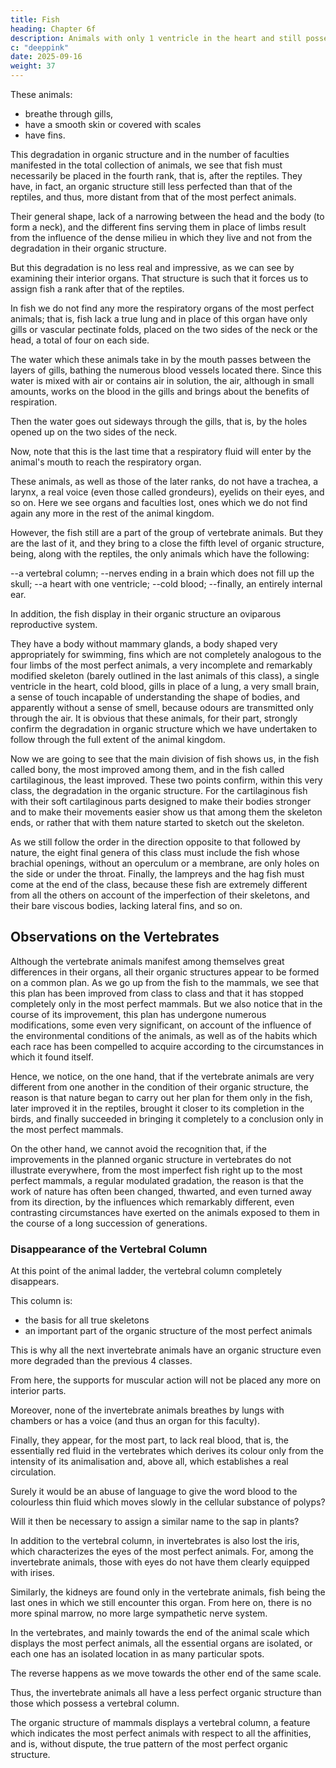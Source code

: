 ```yaml
---
title: Fish
heading: Chapter 6f
description: Animals with only 1 ventricle in the heart and still possessing a respiratory lung, but an incomplete one.
c: "deeppink"
date: 2025-09-16
weight: 37
---
```



These animals:
- breathe through gills,
- have a smooth skin or covered with scales
- have fins.

This degradation in organic structure and in the number of faculties manifested in the total collection of animals, we see that fish must necessarily be placed in the fourth rank, that is, after the reptiles. They have, in fact, an organic structure still less perfected than that of the reptiles, and thus, more distant from that of the most perfect animals.

Their general shape, lack of a narrowing between the head and the body (to form a neck), and the different fins serving them in place of limbs result from the influence of the dense milieu in which they live and not from the degradation in their organic structure. 

But this degradation is no less real and impressive, as we can see by examining their interior organs. That structure is such that it forces us to assign fish a rank after that of the reptiles.

In fish we do not find any more the respiratory organs of the most perfect animals; that is, fish lack a true lung and in place of this organ have only gills or vascular pectinate folds, placed on the two sides of the neck or the head, a total of four on each side. 

The water which these animals take in by the mouth passes between the layers of gills, bathing the numerous blood vessels located there. Since this water is mixed with air or contains air in solution, the air, although in small amounts, works on the blood in the gills and brings about the benefits of respiration. 

Then the water goes out sideways through the gills, that is, by the holes opened up on the two sides of the neck.

Now, note that this is the last time that a respiratory fluid will enter by the animal's mouth to reach the respiratory organ.

These animals, as well as those of the later ranks, do not have a trachea, a larynx, a real voice (even those called grondeurs), eyelids on their eyes, and so on. Here we see organs and faculties lost, ones which we do not find again any more in the rest of the animal kingdom.

However, the fish still are a part of the group of vertebrate animals. But they are the last of it, and they bring to a close the fifth level of organic structure, being, along with the reptiles, the only animals which have the following:

--a vertebral column;
--nerves ending in a brain which does not fill up the skull;
--a heart with one ventricle;
--cold blood;
--finally, an entirely internal ear.

In addition, the fish display in their organic structure an oviparous reproductive system. 

They have a body without mammary glands, a body shaped very appropriately for swimming, fins which are not completely analogous to the four limbs of the most perfect animals, a very incomplete and remarkably modified skeleton (barely outlined in the last animals of this class), a single ventricle in the heart, cold blood, gills in place of a lung, a very small brain, a sense of touch incapable of understanding the shape of bodies, and apparently without a sense of smell, because odours are transmitted only through the air. It is obvious that these animals, for their part, strongly confirm the degradation in organic structure which we have undertaken to follow through the full extent of the animal kingdom.

Now we are going to see that the main division of fish shows us, in the fish called bony, the most improved among them, and in the fish called cartilaginous, the least improved. These two points confirm, within this very class, the degradation in the organic structure. For the cartilaginous fish with their soft cartilaginous parts designed to make their bodies stronger and to make their movements easier show us that among them the skeleton ends, or rather that with them nature started to sketch out the skeleton.

As we still follow the order in the direction opposite to that followed by nature, the eight final genera of this class must include the fish whose brachial openings, without an operculum or a membrane, are only holes on the side or under the throat. Finally, the lampreys and the hag fish must come at the end of the class, because these fish are extremely different from all the others on account of the imperfection of their skeletons, and their bare viscous bodies, lacking lateral fins, and so on.


## Observations on the Vertebrates

Although the vertebrate animals manifest among themselves great differences in their organs, all their organic structures appear to be formed on a common plan. As we go up from the fish to the mammals, we see that this plan has been improved from class to class and that it has stopped completely only in the most perfect mammals. But we also notice that in the course of its improvement, this plan has undergone numerous modifications, some even very significant, on account of the influence of the environmental conditions of the animals, as well as of the habits which each race has been compelled to acquire according to the circumstances in which it found itself.

Hence, we notice, on the one hand, that if the vertebrate animals are very different from one another in the condition of their organic structure, the reason is that nature began to carry out her plan for them only in the fish, later improved it in the reptiles, brought it closer to its completion in the birds, and finally succeeded in bringing it completely to a conclusion only in the most perfect mammals.

On the other hand, we cannot avoid the recognition that, if the improvements in the planned organic structure in vertebrates do not illustrate everywhere, from the most imperfect fish right up to the most perfect mammals, a regular modulated gradation, the reason is that the work of nature has often been changed, thwarted, and even turned away from its direction, by the influences which remarkably different, even contrasting circumstances have exerted on the animals exposed to them in the course of a long succession of generations.


### Disappearance of the Vertebral Column

At this point of the animal ladder, the vertebral column completely disappears.

This column is:
- the basis for all true skeletons
- an important part of the organic structure of the most perfect animals

This is why all the next invertebrate animals have an organic structure even more degraded than the previous 4 classes.

From here, the supports for muscular action will not be placed any more on interior parts.

Moreover, none of the invertebrate animals breathes by lungs with chambers or has a voice (and thus an organ for this faculty).

Finally, they appear, for the most part, to lack real blood, that is, the essentially red fluid in the vertebrates which derives its colour only from the intensity of its animalisation and, above all, which establishes a real circulation. 

Surely it would be an abuse of language to give the word blood to the colourless thin fluid which moves slowly in the cellular substance of polyps? 

Will it then be necessary to assign a similar name to the sap in plants?

In addition to the vertebral column, in invertebrates is also lost the iris, which characterizes the eyes of the most perfect animals. For, among the invertebrate animals, those with eyes do not have them clearly equipped with irises.

Similarly, the kidneys are found only in the vertebrate animals, fish being the last ones in which we still encounter this organ. From here on, there is no more spinal marrow, no more large sympathetic nerve system.

In the vertebrates, and mainly towards the end of the animal scale which displays the most perfect animals, all the essential organs are isolated, or each one has an isolated location in as many particular spots.

The reverse happens as we move towards the other end of the same scale.

Thus, the invertebrate animals all have a less perfect organic structure than those which possess a vertebral column.

The organic structure of mammals displays a vertebral column, a feature which indicates the most perfect animals with respect to all the affinities, and is, without dispute, the true pattern of the most perfect organic structure.

<!-- Let us see now if the classes and the large families which are part of the numerous series of invertebrate animals display also, in a comparison of their groups, an increasing degradation in the complexity and the perfection of the organic structure in the animals which constitute them. -->
